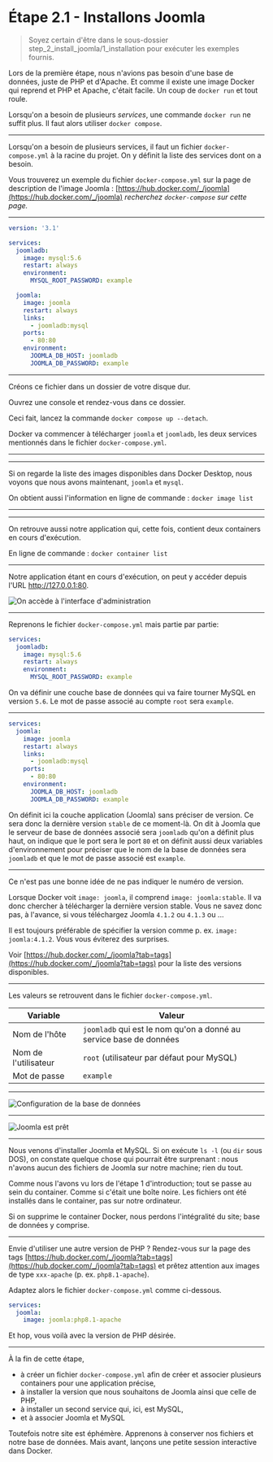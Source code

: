 # Étape 2.1 - Installons Joomla

> Soyez certain d'être dans le sous-dossier step_2_install_joomla/1_installation pour exécuter les exemples fournis.

Lors de la première étape, nous n'avions pas besoin d'une base de données, juste de PHP et d'Apache. Et comme il existe une image Docker qui reprend et PHP et Apache, c'était facile. Un coup de `docker run` et tout roule.

Lorsqu'on a besoin de plusieurs *services*, une commande `docker run` ne suffit plus. Il faut alors utiliser `docker compose`.

----

Lorsqu'on a besoin de plusieurs services, il faut un fichier `docker-compose.yml` à la racine du projet. On y définit la liste des services dont on a besoin.

Vous trouverez un exemple du fichier `docker-compose.yml` sur la page de description de l'image Joomla : [https://hub.docker.com/_/joomla](https://hub.docker.com/_/joomla) *recherchez `docker-compose` sur cette page.*

----

```yaml
version: '3.1'

services:
  joomladb:
    image: mysql:5.6
    restart: always
    environment:
      MYSQL_ROOT_PASSWORD: example

  joomla:
    image: joomla
    restart: always
    links:
      - joomladb:mysql
    ports:
      - 80:80
    environment:
      JOOMLA_DB_HOST: joomladb
      JOOMLA_DB_PASSWORD: example
```

----

Créons ce fichier dans un dossier de votre disque dur.

Ouvrez une console et rendez-vous dans ce dossier.

Ceci fait, lancez la commande `docker compose up --detach`.

Docker va commencer à télécharger `joomla` et `joomladb`, les deux services mentionnés dans le fichier `docker-compose.yml`.

----

<!-- .slide: data-background="./images/desktop_image_step_2.png" data-background-size="cover" class="hide_title" -->

----

Si on regarde la liste des images disponibles dans Docker Desktop, nous voyons que nous avons maintenant, `joomla` et `mysql`.

On obtient aussi l'information en ligne de commande : `docker image list`

----

<!-- .slide: data-background="./images/desktop_container_step_2.png" data-background-size="cover" class="hide_title" -->

----

On retrouve aussi notre application qui, cette fois, contient deux containers en cours d'exécution.

En ligne de commande : `docker container list`

----

Notre application étant en cours d'exécution, on peut y accéder depuis l'URL http://127.0.0.1:80.

![On accède à l'interface d'administration](./images/joomla_administrator.png)

----

Reprenons le fichier `docker-compose.yml` mais partie par partie:

```yaml
services:
  joomladb:
    image: mysql:5.6
    restart: always
    environment:
      MYSQL_ROOT_PASSWORD: example
```

On va définir une couche base de données qui va faire tourner MySQL en version `5.6`. Le mot de passe associé au compte `root` sera `example`.

----

```yaml
services:
  joomla:
    image: joomla
    restart: always
    links:
      - joomladb:mysql
    ports:
      - 80:80
    environment:
      JOOMLA_DB_HOST: joomladb
      JOOMLA_DB_PASSWORD: example
```

On définit ici la couche application (Joomla) sans préciser de version. Ce sera donc la dernière version `stable` de ce moment-là. On dit à Joomla que le serveur de base de données associé sera `joomladb` qu'on a définit plus haut, on indique que le port sera le port `80` et on définit aussi deux variables d'environnement pour préciser que le nom de la base de données sera `joomladb` et que le mot de passe associé est `example`.

----

<!-- .slide: data-background="./images/danger.jpg" data-background-size="cover" -->

Ce n'est pas une bonne idée de ne pas indiquer le numéro de version.

Lorsque Docker voit `image: joomla`, il comprend `image: joomla:stable`. Il va donc chercher à télécharger la dernière version stable. Vous ne savez donc pas, à l'avance, si vous téléchargez Joomla `4.1.2` ou `4.1.3` ou ...

Il est toujours préférable de spécifier la version comme p. ex.  `image: joomla:4.1.2`. Vous vous éviterez des surprises.

Voir [https://hub.docker.com/_/joomla?tab=tags](https://hub.docker.com/_/joomla?tab=tags) pour la liste des versions disponibles.

----

Les valeurs se retrouvent dans le fichier `docker-compose.yml`.

| Variable             | Valeur                                                             |
| -------------------- | ------------------------------------------------------------------ |
| Nom de l'hôte        | `joomladb` qui est le nom qu'on a donné au service base de données |
| Nom de l'utilisateur | `root` (utilisateur par défaut pour MySQL)                         |
| Mot de passe         | `example`                                                          |

----

![Configuration de la base de données](./images/joomla_administrator_db.png)

----

![Joomla est prêt](./images/joomla_administrator_ready.png)

----

<!-- .slide: data-background="./images/surprised.jpg" data-background-size="cover" -->

Nous venons d'installer Joomla et MySQL. Si on exécute `ls -l` (ou `dir` sous DOS), on constate quelque chose qui pourrait être surprenant : nous n'avons aucun des fichiers de Joomla sur notre machine; rien du tout.

Comme nous l'avons vu lors de l'étape 1 d'introduction; tout se passe au sein du container. Comme si c'était une boîte noire. Les fichiers ont été installés dans le container, pas sur notre ordinateur.

Si on supprime le container Docker, nous perdons l'intégralité du site; base de données y comprise.

----

Envie d'utiliser une autre version de PHP ? Rendez-vous sur la page des tags [https://hub.docker.com/_/joomla?tab=tags](https://hub.docker.com/_/joomla?tab=tags) et prêtez attention aux images de type `xxx-apache` (p. ex. `php8.1-apache`).

Adaptez alors le fichier `docker-compose.yml` comme ci-dessous.

```yaml
services:
  joomla:
    image: joomla:php8.1-apache
```

Et hop, vous voilà avec la version de PHP désirée.

----

<!-- .slide: data-background="./images/we-have-learned.jpg" data-background-size="cover" -->

À la fin de cette étape, 

* à créer un fichier `docker-compose.yml` afin de créer et associer plusieurs containers pour une application précise,
* à installer la version que nous souhaitons de Joomla ainsi que celle de PHP,
* à installer un second service qui, ici, est MySQL,
* et à associer Joomla et MySQL

Toutefois notre site est éphémère. Apprenons à conserver nos fichiers et notre base de données. Mais avant, lançons une petite session interactive dans Docker.
